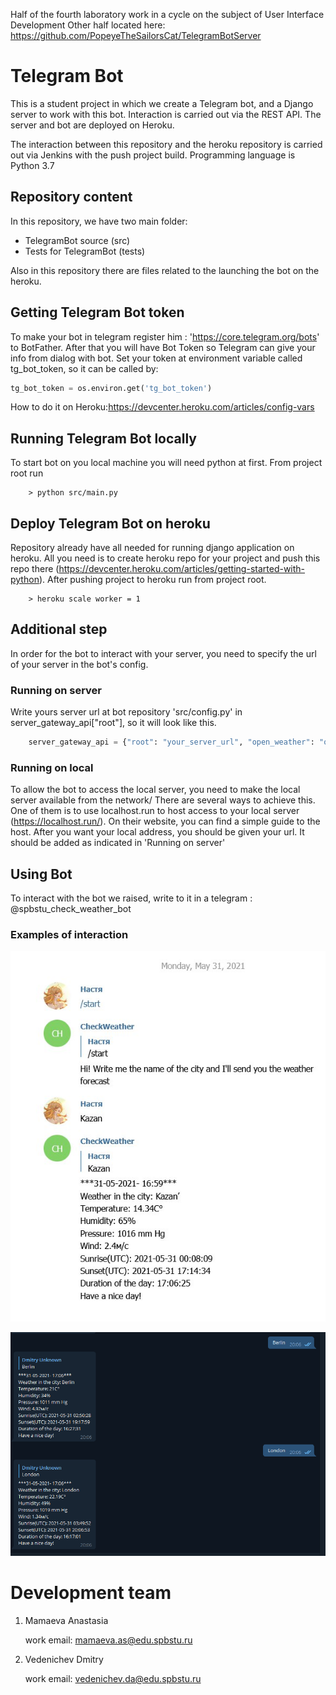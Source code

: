 Half of the fourth laboratory work in a cycle on the subject of User Interface Development
Other half located here: https://github.com/PopeyeTheSailorsCat/TelegramBotServer
# Telegram Bot
This is a student project in which we create a Telegram bot, 
and a Django server to work with this bot. Interaction is carried out via the REST API. 
The server and bot are deployed on Heroku.

The interaction between this repository and the heroku repository is carried out via Jenkins with the push project build.
Programming language is Python 3.7

## Repository content
In this repository, we have two main folder:  
 * TelegramBot source (src)
 * Tests for TelegramBot (tests)

Also in this repository there are files related to the launching the bot on the heroku.

## Getting Telegram Bot token
To make your bot in telegram register him : 'https://core.telegram.org/bots' to BotFather.
After that you will have Bot Token so Telegram can give your info from dialog with bot.
Set your token at environment variable called tg_bot_token, so it can be called by:
```python
tg_bot_token = os.environ.get('tg_bot_token')
```
How to do it on Heroku:https://devcenter.heroku.com/articles/config-vars

## Running Telegram Bot locally
To start bot on you local machine you will need python at first.
From project root run
```commandline
    > python src/main.py
```
## Deploy Telegram  Bot on heroku
Repository already have all needed for running django application on heroku. All you need is to create heroku repo for your project and push this repo there (https://devcenter.heroku.com/articles/getting-started-with-python).
After pushing project to heroku run from project root.
```commandline
    > heroku scale worker = 1
```
## Additional step
In order for the bot to interact with your server, you need to specify the url of your server in the bot's config.
### Running on server
Write yours server url at bot repository 'src/config.py' in server_gateway_api["root"], so it will look like this.
```python
    server_gateway_api = {"root": "your_server_url", "open_weather": "openweather"}
```
### Running on local
To allow the bot to access the local server, you need to make the local server available from the network/
There are several ways to achieve this. One of them is to use localhost.run to host access to your local server (https://localhost.run/).
On their website, you can find a simple guide to the host. 
After you want your local address, you should be given your url.
It should be added as indicated in 'Running on server'
## Using Bot
To interact with the bot we raised, write to it in a telegram : @spbstu_check_weather_bot
### Examples of interaction

   ![PIC_1](https://github.com/Brightest-Sunshine/pictures-for-README-files/blob/master/pics/tg_bot_1.png)
   
   ![PIC 2](https://github.com/Brightest-Sunshine/pictures-for-README-files/blob/master/pics/tg_bot_2.png)

# Development team
1. Mamaeva Anastasia

     work email: mamaeva.as@edu.spbstu.ru
    
2. Vedenichev Dmitry

     work email: vedenichev.da@edu.spbstu.ru 

